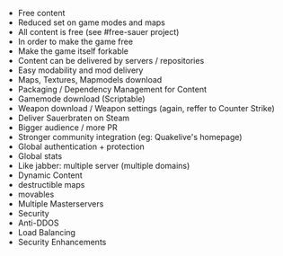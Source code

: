 * Free content
 * Reduced set on game modes and maps
 * All content is free (see #free-sauer project)
 * In order to make the game free
 * Make the game itself forkable
 * Content can be delivered by servers / repositories
* Easy modability and mod delivery
 * Maps, Textures, Mapmodels download
 * Packaging / Dependency Management for Content
 * Gamemode download (Scriptable)
 * Weapon download / Weapon settings (again, reffer to Counter Strike)
* Deliver Sauerbraten on Steam 
 * Bigger audience / more PR
 * Stronger community integration (eg: Quakelive's homepage)
* Global authentication + protection
 * Global stats
 * Like jabber: multiple server (multiple domains)
* Dynamic Content
 * destructible maps
 * movables
* Multiple Masterservers
* Security
 * Anti-DDOS
 * Load Balancing
 * Security Enhancements
